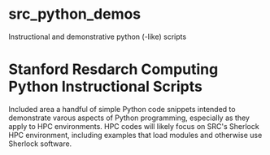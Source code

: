 # src_python_demos
Instructional and demonstrative python (-like) scripts

# Stanford Resdarch Computing Python Instructional Scripts
Included area a handful of simple Python code snippets intended to demonstrate varous aspects of Python programming, especially as they apply to HPC environments. HPC codes will likely focus on SRC's Sherlock HPC environment, including examples that load modules and otherwise use Sherlock software.
